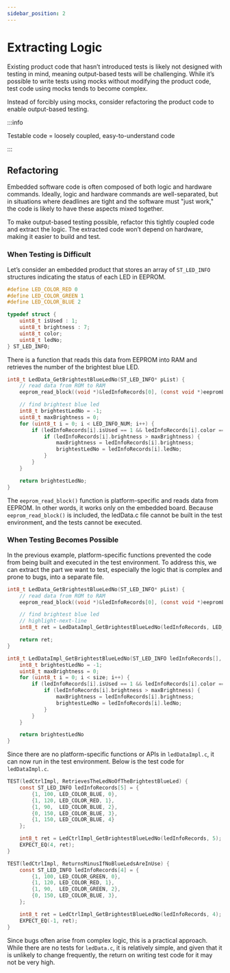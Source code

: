```yaml
---
sidebar_position: 2
---
```


# Extracting Logic

Existing product code that hasn’t introduced tests is likely not designed with testing in mind, meaning output-based tests will be challenging. While it’s possible to write tests using mocks without modifying the product code, test code using mocks tends to become complex.

Instead of forcibly using mocks, consider refactoring the product code to enable output-based testing.

:::info

Testable code = loosely coupled, easy-to-understand code

:::

## Refactoring

Embedded software code is often composed of both logic and hardware commands. Ideally, logic and hardware commands are well-separated, but in situations where deadlines are tight and the software must "just work," the code is likely to have these aspects mixed together.

To make output-based testing possible, refactor this tightly coupled code and extract the logic. The extracted code won’t depend on hardware, making it easier to build and test.

### When Testing is Difficult

Let’s consider an embedded product that stores an array of `ST_LED_INFO` structures indicating the status of each LED in EEPROM.

```c title="ledData.h"
#define LED_COLOR_RED 0
#define LED_COLOR_GREEN 1
#define LED_COLOR_BLUE 2

typedef struct {
    uint8_t isUsed : 1;
    uint8_t brightness : 7;
    uint8_t color;
    uint8_t ledNo;
} ST_LED_INFO;
```

There is a function that reads this data from EEPROM into RAM and retrieves the number of the brightest blue LED.

```c title="ledData.c"
int8_t LedData_GetBrightestBlueLedNo(ST_LED_INFO* pList) {
    // read data from ROM to RAM
    eeprom_read_block((void *)&ledInfoRecords[0], (const void *)eepromLedInfoRecords, LED_INFO_NUM * sizeof(ST_LED_INFO));

    // find brightest blue led
    int8_t brightestLedNo = -1;
    uint8_t maxBrightness = 0;
    for (uint8_t i = 0; i < LED_INFO_NUM; i++) {
        if (ledInfoRecords[i].isUsed == 1 && ledInfoRecords[i].color == LED_COLOR_BLUE) {
            if (ledInfoRecords[i].brightness > maxBrightness) {
                maxBrightness = ledInfoRecords[i].brightness;
                brightestLedNo = ledInfoRecords[i].ledNo;
            }
        }
    }

    return brightestLedNo;
}
```

The `eeprom_read_block()` function is platform-specific and reads data from EEPROM. In other words, it works only on the embedded board. Because `eeprom_read_block()` is included, the ledData.c file cannot be built in the test environment, and the tests cannot be executed.

### When Testing Becomes Possible

In the previous example, platform-specific functions prevented the code from being built and executed in the test environment. To address this, we can extract the part we want to test, especially the logic that is complex and prone to bugs, into a separate file.

```c title="ledData.c"
int8_t LedData_GetBrightestBlueLedNo(ST_LED_INFO* pList) {
    // read data from ROM to RAM
    eeprom_read_block((void *)&ledInfoRecords[0], (const void *)eepromLedInfoRecords, LED_INFO_NUM * sizeof(ST_LED_INFO));

    // find brightest blue led
    // highlight-next-line
    int8_t ret = LedDataImpl_GetBrightestBlueLedNo(ledInfoRecords, LED_INFO_NUM);

    return ret;
}
```

```c title="ledDataImpl.c"
int8_t LedDataImpl_GetBrightestBlueLedNo(ST_LED_INFO ledInfoRecords[], uint8_t size) {
    int8_t brightestLedNo = -1;
    uint8_t maxBrightness = 0;
    for (uint8_t i = 0; i < size; i++) {
        if (ledInfoRecords[i].isUsed == 1 && ledInfoRecords[i].color == LED_COLOR_BLUE) {
            if (ledInfoRecords[i].brightness > maxBrightness) {
                maxBrightness = ledInfoRecords[i].brightness;
                brightestLedNo = ledInfoRecords[i].ledNo;
            }
        }
    }

    return brightestLedNo
}
```

Since there are no platform-specific functions or APIs in `ledDataImpl.c`, it can now run in the test environment. Below is the test code for `ledDataImpl.c`.

```c title="Test Code testLedDataImpl.cpp"
TEST(ledCtrlImpl, RetrievesTheLedNoOfTheBrightestBlueLed) {
    const ST_LED_INFO ledInfoRecords[5] = {
        {1, 100, LED_COLOR_BLUE, 0},
        {1, 120, LED_COLOR_RED, 1},
        {1, 90,  LED_COLOR_BLUE, 2},
        {0, 150, LED_COLOR_BLUE, 3},
        {1, 150, LED_COLOR_BLUE, 4}
    };

    int8_t ret = LedCtrlImpl_GetBrightestBlueLedNo(ledInfoRecords, 5);
    EXPECT_EQ(4, ret);
}

TEST(ledCtrlImpl, ReturnsMinusIfNoBlueLedsAreInUse) {
    const ST_LED_INFO ledInfoRecords[4] = {
        {1, 100, LED_COLOR_GREEN, 0},
        {1, 120, LED_COLOR_RED, 1},
        {1, 90,  LED_COLOR_GREEN, 2},
        {0, 150, LED_COLOR_BLUE, 3},
    };

    int8_t ret = LedCtrlImpl_GetBrightestBlueLedNo(ledInfoRecords, 4);
    EXPECT_EQ(-1, ret);
}
```

Since bugs often arise from complex logic, this is a practical approach. While there are no tests for `ledData.c`, it is relatively simple, and given that it is unlikely to change frequently, the return on writing test code for it may not be very high.
